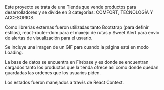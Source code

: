 Este proyecto se trata de una Tienda que vende productos para desarrolladores y
se divide en 3 categorías: COMFORT, TECNOLOGÍA Y ACCESORIOS.

Como librerías externas fueron utilizadas tanto Bootstrap (para definir estilos),
react-router-dom para el manejo de rutas y Sweet Alert para envío de alertas
de visualización para el usuario.

Se incluye una imagen de un GIF para cuando la página está en modo Loading.

La base de datos se encuentra en Firebase y es donde se encuentran cargados
tanto los productos que la tienda ofrece así como donde quedan guardadas
las ordenes que los usuarios piden.

Los estados fueron manejados a través de React Context.
